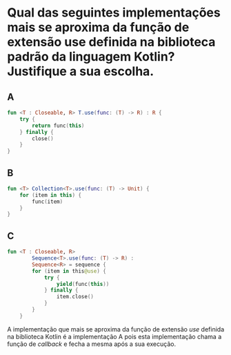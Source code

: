 # Qual das seguintes implementações mais se aproxima da função de extensão use definida na biblioteca padrão da linguagem Kotlin? Justifique a sua escolha.

## A
```kotlin
fun <T : Closeable, R> T.use(func: (T) -> R) : R {
    try {
        return func(this)
    } finally {
        close()
    }
}
```

## B
```kotlin
fun <T> Collection<T>.use(func: (T) -> Unit) {
    for (item in this) {
        func(item)
    }
}
```

## C
```kotlin
fun <T : Closeable, R>
        Sequence<T>.use(func: (T) -> R) :
        Sequence<R> = sequence {
        for (item in this@use) {
            try {
                yield(func(this))
            } finally {
                item.close()
            }
        }
    }
```

A implementação que mais se aproxima da função de extensão _use_ definida na biblioteca Kotlin é a implementação A pois esta implementação chama a função de _callback_ e fecha a mesma após a sua execução.
